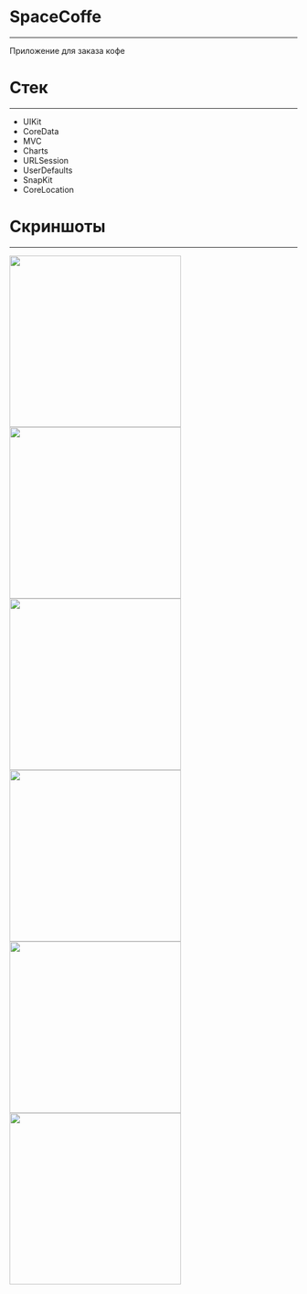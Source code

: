 #  SpaceCoffe
___
Приложение для заказа кофе
# Стек
___
 * UIKit
 * CoreData
 * MVC
 * Charts
 * URLSession
 * UserDefaults
 * SnapKit
 * CoreLocation
# Скриншоты
___
   
<img src="coffeScreen1.jpg" width="300">
<img src="sc2.jpg" width="300">
<img src="sc3.jpg" width="300">
<img src="sc4.jpg" width="300">
<img src="sc5.jpg" width="300">
<img src="sc6.jpg" width="300">




